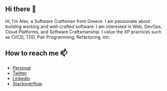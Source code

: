## Hi there 👋

Hi, I’m Alex, a Software Craftsman from Greece. I am passionate about building working and well-crafted software. 
I am interested in Web, DevOps, Cloud Platforms, and Software Craftsmanship. I value the XP practices such as CI/CD, TDD, Pair Programming, Refactoring, etc.

## How to reach me 📫 

- [Personal](https://apavlidi.github.io/) 
- [Twitter](https://twitter.com/alpavlidi) 
- [Linkedin](https://www.linkedin.com/in/apavlidi/)
- [Stackoverflow](https://stackoverflow.com/users/5656255/alexis-pavlidis)

